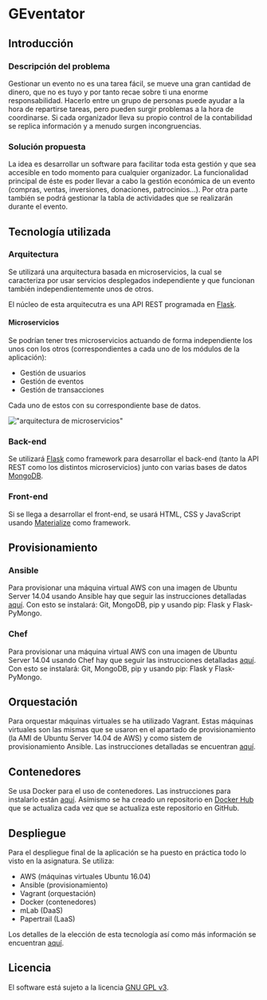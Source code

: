 # GEventator

## Introducción

### Descripción del problema

Gestionar un evento no es una tarea fácil, se mueve una gran cantidad de dinero, que no es tuyo y por tanto recae sobre ti una enorme responsabilidad. Hacerlo entre un grupo de personas puede ayudar a la hora de repartirse tareas, pero pueden surgir problemas a la hora de coordinarse. Si cada organizador lleva su propio control de la contabilidad se replica información y a menudo surgen incongruencias.

### Solución propuesta

La idea es desarrollar un software para facilitar toda esta gestión y que sea accesible en todo momento para cualquier organizador. La funcionalidad principal de éste es poder llevar a cabo la gestión económica de un evento (compras, ventas, inversiones, donaciones, patrocinios...). Por otra parte también se podrá gestionar la tabla de actividades que se realizarán durante el evento.

## Tecnología utilizada

### Arquitectura

Se utilizará una arquitectura basada en microservicios, la cual se caracteriza por usar servicios desplegados independiente y que funcionan también independientemente unos de otros.

El núcleo de esta arquitecutra es una API REST programada en [Flask](http://flask.pocoo.org/).

#### Microservicios

Se podrían tener tres microservicios actuando de forma independiente los unos con los otros (correspondientes a cada uno de los módulos de la aplicación):

- Gestión de usuarios
- Gestión de eventos
- Gestión de transacciones

Cada uno de estos con su correspondiente base de datos.

!["arquitectura de microservicios"](https://github.com/fblupi/GEventator/raw/gh-pages/img/microservicios.png)

### Back-end

Se utilizará [Flask](http://flask.pocoo.org/) como framework para desarrollar el back-end (tanto la API REST como los distintos microservicios) junto con varias bases de datos [MongoDB](https://www.mongodb.com/).

### Front-end

Si se llega a desarrollar el front-end, se usará HTML, CSS y JavaScript usando [Materialize](http://materializecss.com/) como framework.

## Provisionamiento

### Ansible

Para provisionar una máquina virtual AWS con una imagen de Ubuntu Server 14.04 usando Ansible hay que seguir las instrucciones detalladas [aquí](provision/Ansible/README.md). Con esto se instalará: Git, MongoDB, pip y usando pip: Flask y Flask-PyMongo.

### Chef

Para provisionar una máquina virtual AWS con una imagen de Ubuntu Server 14.04 usando Chef hay que seguir las instrucciones detalladas [aquí](provision/Chef/README.md). Con esto se instalará: Git, MongoDB, pip y usando pip: Flask y Flask-PyMongo.

## Orquestación

Para orquestar máquinas virtuales se ha utilizado Vagrant. Estas máquinas virtuales son las mismas que se usaron en el apartado de provisionamiento (la AMI de Ubuntu Server 14.04 de AWS) y como sistem de provisionamiento Ansible. Las instrucciones detalladas se encuentran [aquí](orquestacion/README.md).

## Contenedores

Se usa Docker para el uso de contenedores. Las instrucciones para instalarlo están [aquí](contenedores/README.md). Asímismo se ha creado un repositorio en [Docker Hub](https://hub.docker.com/r/fblupi/geventator/) que se actualiza cada vez que se actualiza este repositorio en GitHub.

## Despliegue

Para el despliegue final de la aplicación se ha puesto en práctica todo lo visto en la asignatura. Se utiliza:

* AWS (máquinas virtuales Ubuntu 16.04)
* Ansible (provisionamiento)
* Vagrant (orquestación)
* Docker (contenedores)
* mLab (DaaS)
* Papertrail (LaaS)

Los detalles de la elección de esta tecnología así como más información se encuentran [aquí](despliegue/README.md).

## Licencia

El software está sujeto a la licencia [GNU GPL v3](https://github.com/fblupi/master_informatica-CC/blob/master/LICENSE).
